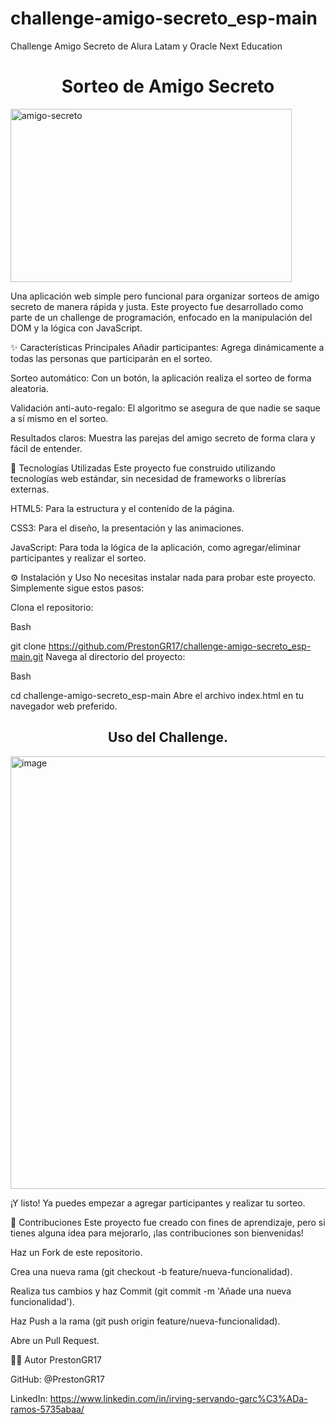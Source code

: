 # challenge-amigo-secreto_esp-main
Challenge Amigo Secreto de Alura Latam y Oracle Next Education

<h1 align="center">Sorteo de Amigo Secreto</h1>  
<img width="450" height="277" alt="amigo-secreto" src="https://github.com/user-attachments/assets/5aa59467-96e6-4272-a5e2-09f0c2c06033" />

Una aplicación web simple pero funcional para organizar sorteos de amigo secreto de manera rápida y justa. Este proyecto fue desarrollado como parte de un challenge de programación, enfocado en la manipulación del DOM y la lógica con JavaScript.

✨ Características Principales
Añadir participantes: Agrega dinámicamente a todas las personas que participarán en el sorteo.

Sorteo automático: Con un botón, la aplicación realiza el sorteo de forma aleatoria.

Validación anti-auto-regalo: El algoritmo se asegura de que nadie se saque a sí mismo en el sorteo.

Resultados claros: Muestra las parejas del amigo secreto de forma clara y fácil de entender.

🚀 Tecnologías Utilizadas
Este proyecto fue construido utilizando tecnologías web estándar, sin necesidad de frameworks o librerías externas.

HTML5: Para la estructura y el contenido de la página.

CSS3: Para el diseño, la presentación y las animaciones.

JavaScript: Para toda la lógica de la aplicación, como agregar/eliminar participantes y realizar el sorteo.

⚙️ Instalación y Uso
No necesitas instalar nada para probar este proyecto. Simplemente sigue estos pasos:

Clona el repositorio:

Bash

git clone https://github.com/PrestonGR17/challenge-amigo-secreto_esp-main.git
Navega al directorio del proyecto:

Bash

cd challenge-amigo-secreto_esp-main
Abre el archivo index.html en tu navegador web preferido.

<h2 align="center">Uso del Challenge.</h2>  
<img width="1107" height="692" alt="image" src="https://github.com/user-attachments/assets/94f31388-14dc-49a7-805b-c126a33f4abd" />


¡Y listo! Ya puedes empezar a agregar participantes y realizar tu sorteo.

📝 Contribuciones
Este proyecto fue creado con fines de aprendizaje, pero si tienes alguna idea para mejorarlo, ¡las contribuciones son bienvenidas!

Haz un Fork de este repositorio.

Crea una nueva rama (git checkout -b feature/nueva-funcionalidad).

Realiza tus cambios y haz Commit (git commit -m 'Añade una nueva funcionalidad').

Haz Push a la rama (git push origin feature/nueva-funcionalidad).

Abre un Pull Request.

👨‍💻 Autor
PrestonGR17

GitHub: @PrestonGR17

LinkedIn: https://www.linkedin.com/in/irving-servando-garc%C3%ADa-ramos-5735abaa/




